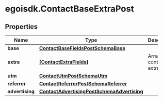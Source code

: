 # egoisdk.ContactBaseExtraPost

## Properties

Name | Type | Description | Notes
------------ | ------------- | ------------- | -------------
**base** | [**ContactBaseFieldsPostSchemaBase**](ContactBaseFieldsPostSchemaBase.md) |  | [optional] 
**extra** | [**[ContactExtraFields]**](ContactExtraFields.md) | Array of the contact&#39;s extra fields | [optional] 
**utm** | [**ContactUtmPostSchemaUtm**](ContactUtmPostSchemaUtm.md) |  | [optional] 
**referrer** | [**ContactReferrerPostSchemaReferrer**](ContactReferrerPostSchemaReferrer.md) |  | [optional] 
**advertising** | [**ContactAdvertisingPostSchemaAdvertising**](ContactAdvertisingPostSchemaAdvertising.md) |  | [optional] 


